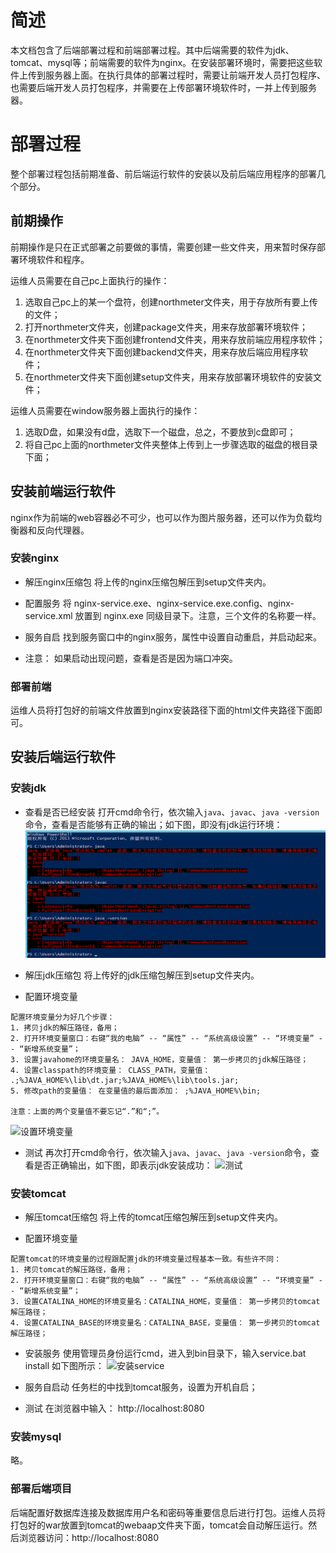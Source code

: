 
# 简述
本文档包含了后端部署过程和前端部署过程。其中后端需要的软件为jdk、tomcat、mysql等；前端需要的软件为nginx。在安装部署环境时，需要把这些软件上传到服务器上面。在执行具体的部署过程时，需要让前端开发人员打包程序、也需要后端开发人员打包程序，并需要在上传部署环境软件时，一并上传到服务器。

# 部署过程
整个部署过程包括前期准备、前后端运行软件的安装以及前后端应用程序的部署几个部分。

## 前期操作

前期操作是只在正式部署之前要做的事情，需要创建一些文件夹，用来暂时保存部署环境软件和程序。

运维人员需要在自己pc上面执行的操作：
1. 选取自己pc上的某一个盘符，创建northmeter文件夹，用于存放所有要上传的文件；
2. 打开northmeter文件夹，创建package文件夹，用来存放部署环境软件；
3. 在northmeter文件夹下面创建frontend文件夹，用来存放前端应用程序软件；
4. 在northmeter文件夹下面创建backend文件夹，用来存放后端应用程序软件；
5. 在northmeter文件夹下面创建setup文件夹，用来存放部署环境软件的安装文件；

运维人员需要在window服务器上面执行的操作：
1. 选取D盘，如果没有d盘，选取下一个磁盘，总之，不要放到c盘即可；
2. 将自己pc上面的northmeter文件夹整体上传到上一步骤选取的磁盘的根目录下面；


## 安装前端运行软件
nginx作为前端的web容器必不可少，也可以作为图片服务器，还可以作为负载均衡器和反向代理器。

### 安装nginx
- 解压nginx压缩包
将上传的nginx压缩包解压到setup文件夹内。

- 配置服务
将 nginx-service.exe、nginx-service.exe.config、nginx-service.xml 放置到 nginx.exe 同级目录下。注意，三个文件的名称要一样。

- 服务自启
找到服务窗口中的nginx服务，属性中设置自动重启，并启动起来。

- 注意：
如果启动出现问题，查看是否是因为端口冲突。

### 部署前端
运维人员将打包好的前端文件放置到nginx安装路径下面的html文件夹路径下面即可。

## 安装后端运行软件

### 安装jdk

- 查看是否已经安装
打开cmd命令行，依次输入`java`、`javac`、`java -version`命令，查看是否能够有正确的输出；如下图，即没有jdk运行环境：
![没有java环境](https://github.com/zeanzai/Java-Linux/blob/master/image/window-develop/01.png)

- 解压jdk压缩包
将上传好的jdk压缩包解压到setup文件夹内。

- 配置环境变量
```
配置环境变量分为好几个步骤：
1. 拷贝jdk的解压路径，备用；
2. 打开环境变量窗口：右键“我的电脑” -- “属性” -- “系统高级设置” -- “环境变量” -- “新增系统变量”；
3. 设置javahome的环境变量名： JAVA_HOME，变量值： 第一步拷贝的jdk解压路径；
4. 设置classpath的环境变量： CLASS_PATH，变量值： .;%JAVA_HOME%\lib\dt.jar;%JAVA_HOME%\lib\tools.jar;
5. 修改path的变量值： 在变量值的最后面添加： ;%JAVA_HOME%\bin;

注意：上面的两个变量值不要忘记“.”和“;”。
````
![设置环境变量](https://github.com/zeanzai/Java-Linux/blob/master/image/window-develop/02.png)

- 测试
再次打开cmd命令行，依次输入`java`、`javac`、`java -version`命令，查看是否正确输出，如下图，即表示jdk安装成功：
![测试](https://github.com/zeanzai/Java-Linux/blob/master/image/window-develop/03.png)

### 安装tomcat
- 解压tomcat压缩包
将上传的tomcat压缩包解压到setup文件夹内。

- 配置环境变量
```
配置tomcat的环境变量的过程跟配置jdk的环境变量过程基本一致。有些许不同：
1. 拷贝tomcat的解压路径，备用；
2. 打开环境变量窗口：右键“我的电脑” -- “属性” -- “系统高级设置” -- “环境变量” -- “新增系统变量”；
3. 设置CATALINA_HOME的环境变量名：CATALINA_HOME，变量值： 第一步拷贝的tomcat解压路径；
4. 设置CATALINA_BASE的环境变量名：CATALINA_BASE，变量值： 第一步拷贝的tomcat解压路径；
```

- 安装服务
使用管理员身份运行cmd，进入到bin目录下，输入service.bat install
如下图所示：
![安装service](https://github.com/zeanzai/Java-Linux/blob/master/image/window-develop/04.png)

- 服务自启动
任务栏的中找到tomcat服务，设置为开机自启；

- 测试
在浏览器中输入： http://localhost:8080

### 安装mysql
略。

### 部署后端项目
后端配置好数据库连接及数据库用户名和密码等重要信息后进行打包。运维人员将打包好的war放置到tomcat的webaap文件夹下面，tomcat会自动解压运行。然后浏览器访问：http://localhost:8080

